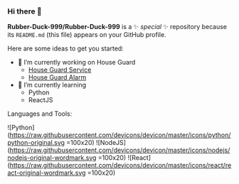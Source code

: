### Hi there 👋

**Rubber-Duck-999/Rubber-Duck-999** is a ✨ _special_ ✨ repository because its `README.md` (this file) appears on your GitHub profile.

Here are some ideas to get you started:

- 🔭 I’m currently working on House Guard
  - [House Guard Service](https://github.com/Rubber-Duck-999/HouseGuardServices)
  - [House Guard Alarm](https://github.com/Rubber-Duck-999/HouseGuard-AlarmServices)
- 🌱 I’m currently learning
  - Python
  - ReactJS

Languages and Tools:

![Python](https://raw.githubusercontent.com/devicons/devicon/master/icons/python/python-original.svg =100x20)
![NodeJS](https://raw.githubusercontent.com/devicons/devicon/master/icons/nodejs/nodejs-original-wordmark.svg =100x20)
![React](https://raw.githubusercontent.com/devicons/devicon/master/icons/react/react-original-wordmark.svg =100x20)



